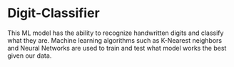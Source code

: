 # Digit-Classifier
This ML model has the ability to recognize handwritten digits and classify what they are. Machine learning algorithms such as K-Nearest neighbors and Neural Networks are used to train and test what model works the best given our data.
